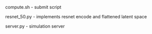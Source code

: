 compute.sh - submit script

resnet_50.py - implements resnet encode and flattened latent space 

server.py - simulation server
